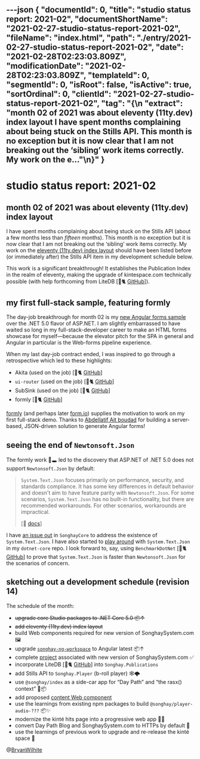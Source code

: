 ---json
{
  "documentId": 0,
  "title": "studio status report: 2021-02",
  "documentShortName": "2021-02-27-studio-status-report-2021-02",
  "fileName": "index.html",
  "path": "./entry/2021-02-27-studio-status-report-2021-02",
  "date": "2021-02-28T02:23:03.809Z",
  "modificationDate": "2021-02-28T02:23:03.809Z",
  "templateId": 0,
  "segmentId": 0,
  "isRoot": false,
  "isActive": true,
  "sortOrdinal": 0,
  "clientId": "2021-02-27-studio-status-report-2021-02",
  "tag": "{\n  \"extract\": \"month 02 of 2021 was about eleventy (11ty.dev) index layout I have spent months complaining about being stuck on the Stills API. This month is no exception but it is now clear that I am not breaking out the ‘sibling’ work items correctly. My work on the e…\"\n}"
}
---

# studio status report: 2021-02

## month 02 of 2021 was about eleventy (11ty.dev) index layout

I have spent months complaining about being stuck on the Stills API (about a few months less than _fifteen_ months). This month is no exception but it is now clear that I am not breaking out the ‘sibling’ work items correctly. My work on the [eleventy (11ty.dev) index layout](https://github.com/BryanWilhite/nodejs/tree/master/responsive-layouts/index-11ty#readme) should have been listed before (or immediately after) the Stills API item in my development schedule below.

This work is a significant breakthrough! It establishes the Publication Index in the realm of eleventy, making the upgrade of kintespace.com technically possible (with help forthcoming from LiteDB [🐙🐈 [GitHub](https://github.com/mbdavid/litedb)]).

## my first full-stack sample, featuring formly

The day-job breakthrough for month 02 is my [new Angular forms sample](https://github.com/BryanWilhite/dotnet-core/tree/master/dotnet-web-mvc-angular-forms#readme) over the .NET 5.0 flavor of ASP.NET. I am slightly embarrassed to have waited so long in my full-stack-developer career to make an HTML forms showcase for myself—because the elevator pitch for the SPA in general and Angular in particular is the Web-forms pipeline experience.

When my last day-job contract ended, I was inspired to go through a retrospective which led to these highlights:

- Akita (used on the job) [🐙🐈 [GitHub](https://github.com/datorama/akita)]
- `ui-router` (used on the job) [🐙🐈 [GitHub](https://github.com/ui-router/angular)]
- SubSink (used on the job) [🐙🐈 [GitHub](https://github.com/wardbell/subsink)]
- formly [🐙🐈 [GitHub](https://github.com/ngx-formly/ngx-formly)]

[formly](https://formly.dev/) (and perhaps later [form.io](https://www.form.io/)) supplies the motivation to work on my first full-stack demo. Thanks to [Abdellatif Ait boudad](https://github.com/aitboudad) for building a server-based, JSON-driven solution to generate Angular forms!

## seeing the end of `Newtonsoft.Json`

The formly work 🐇🕳 led to the discovery that ASP.NET of .NET 5.0 does not support `Newtonsoft.Json` by default:

>`System.Text.Json` focuses primarily on performance, security, and standards compliance. It has some key differences in default behavior and doesn't aim to have feature parity with `Newtonsoft.Json`. For some scenarios, `System.Text.Json` has no built-in functionality, but there are recommended workarounds. For other scenarios, workarounds are impractical.
>
> [📖 [docs](https://docs.microsoft.com/en-us/dotnet/standard/serialization/system-text-json-migrate-from-newtonsoft-how-to?pivots=dotnet-5-0)]

I have [an issue out](https://github.com/BryanWilhite/SonghayCore/issues/106) in `SonghayCore` to address the existence of `System.Text.Json`. I have also started to [play around](https://github.com/BryanWilhite/dotnet-core/tree/master/dotnet-tests/Songhay.DotNet/Songhay.DotNet.Tests/System.Text.Json) with `System.Text.Json` in my `dotnet-core` repo. I look forward to, say, using `BenchmarkDotNet` [🐙🐈 [GitHub](https://github.com/dotnet/BenchmarkDotNet)] to prove that `System.Text.Json` is faster than `Newtonsoft.Json` for the scenarios of concern.

## sketching out a development schedule (revision 14)

The schedule of the month:

- ~~upgrade core Studio packages to .NET Core 5.0 📦↑~~
- ~~add eleventy (11ty.dev) index layout~~
- build Web components required for new version of SonghaySystem.com 🖼
- upgrade [`songhay-ng-workspace`](https://github.com/BryanWilhite/songhay-ng-workspace) to Angular latest 📦↑
- complete [project](https://github.com/BryanWilhite/songhay-dashboard/projects/1) associated with new version of SonghaySystem.com ✅
- incorporate LiteDB [🐙🐈 [GitHub](https://github.com/mbdavid/litedb)] into `Songhay.Publications`
- add Stills API to `Songhay.Player` (b-roll player) 🕸🌩
- use `@songhay/index` as a side-car app for “Day Path” and “the rasx() context” 🚛📦
- add proposed [content Web component](https://github.com/BryanWilhite/songhay-web-components/issues/10)
- use the learnings from existing npm packages to build `@songhay/player-audio-???` 📦✨
- modernize the kinté hits page into a progressive web app 💄✨
- convert Day Path Blog and SonghaySystem.com to HTTPs by default 🔐
- use the learnings of previous work to upgrade and re-release the kinté space 🚀

@[BryanWilhite](https://twitter.com/BryanWilhite)
